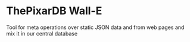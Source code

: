 # ThePixarDB Wall-E

Tool for meta operations over static JSON data and from web pages and mix it in our central database
